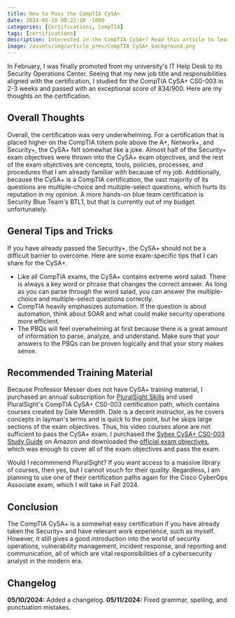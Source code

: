 ```yaml
---
title: How to Pass the CompTIA CySA+
date: 2024-05-10 00:22:10 -1000
categories: [Certifications, CompTIA]
tags: [certifications]
description: Interested in the CompTIA CySA+? Read this article to learn more about the certification, which validates knowledge about security operations, vulnerability management, incident response, and reporting and communication.
image: /assets/img/article_prev/CompTIA_CySA+_background.png
---
```


In February, I was finally promoted from my university's IT Help Desk to its Security Operations Center. Seeing that my new job title and responsibilities aligned with the certification, I studied for the CompTIA CySA+ CS0-003 in 2-3 weeks and passed with an exceptional score of 834/900. Here are my thoughts on the certification.

## Overall Thoughts

Overall, the certification was very underwhelming. For a certification that is placed higher on the CompTIA totem pole above the A+, Network+, and Security+, the CySA+ felt somewhat like a joke. Almost half of the Security+ exam objectives were thrown into the CySA+ exam objectives, and the rest of the exam objectives are concepts, tools, policies, processes, and procedures that I am already familiar with because of my job. Additionally, because the CySA+ is a CompTIA certification, the vast majority of its questions are multiple-choice and multiple-select questions, which hurts its reputation in my opinion. A more hands-on blue team certification is Security Blue Team's BTL1, but that is currently out of my budget unfortunately.

## General Tips and Tricks

If you have already passed the Security+, the CySA+ should not be a difficult barrier to overcome. Here are some exam-specific tips that I can share for the CySA+.
- Like all CompTIA exams, the CySA+ contains extreme word salad. There is always a key word or phrase that changes the correct answer. As long as you can parse through the word salad, you can answer the multiple-choice and multiple-select questions correctly.
- CompTIA heavily emphasizes automation. If the question is about automation, think about SOAR and what could make security operations more efficient.
- The PBQs will feel overwhelming at first because there is a great amount of information to parse, analyze, and understand. Make sure that your answers to the PBQs can be proven logically and that your story makes sense.

## Recommended Training Material

Because Professor Messer does not have CySA+ training material, I purchased an annual subscription for [PluralSight Skills](https://www.pluralsight.com/product/skills) and used PluralSight's CompTIA CySA+ CS0-003 certification path, which contains courses created by Dale Meredith. Dale is a decent instructor, as he covers concepts in layman's terms and is quick to the point, but he skips large sections of the exam objectives. Thus, his video courses alone are not sufficient to pass the CySA+ exam. I purchased the [Sybex CySA+ CS0-003 Study Guide](https://www.amazon.com/s?k=sybex+cysa+cs0-003) on Amazon and downloaded the [official exam objectives](https://www.comptia.org/training/resources/exam-objectives), which was enough to cover all of the exam objectives and pass the exam.

Would I recommmend PluralSight? If you want access to a massive library of courses, then yes, but I cannot vouch for their quality. Regardless, I am planning to use one of their certification paths again for the Cisco CyberOps Associate exam, which I will take in Fall 2024.

## Conclusion

The CompTIA CySA+ is a somewhat easy certification if you have already taken the Security+ and have relevant work experience, such as myself. However, it still gives a good introduction into the world of security operations, vulnerability management, incident response, and reporting and communication, all of which are vital responsibilities of a cybersecurity analyst in the modern era.

## Changelog

**05/10/2024:** Added a changelog.
**05/11/2024:** Fixed grammar, spelling, and punctuation mistakes.
